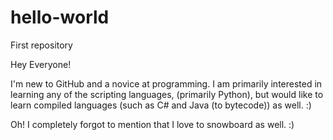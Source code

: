 # hello-world
First repository

Hey Everyone!

I'm new to GitHub and a novice at programming. I am primarily interested in learning any of the scripting languages,
(primarily Python), but would like to learn compiled languages (such as C# and Java (to bytecode)) as well. :) 

Oh! I completely forgot to mention that I love to snowboard as well. :)

